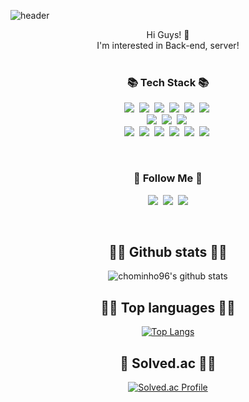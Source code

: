 ![header](https://capsule-render.vercel.app/api?type=slice&color=gradient&height=160&section=header&text=Hi!%20I'm%20MinHo!&fontAlign=50&fontAlignY=70&fontSize=90&fontColor=000000)

<div align="center">Hi Guys! 🙂 </div>
<div align="center">I'm interested in Back-end, server!</div>
<br>
<h3 align="center">📚 Tech Stack 📚</h3>
<p align="center">
  <img src="https://img.shields.io/badge/C++-00599C?style=flat-square&logo=C%2B%2B&logoColor=white"/></a>&nbsp 
  <img src="https://img.shields.io/badge/Java-007396?style=flat-square&logo=Java&logoColor=white"/></a>&nbsp
  <img src="https://img.shields.io/badge/Python-3766AB?style=flat-square&logo=Python&logoColor=white"/></a>&nbsp 
  <img src="https://img.shields.io/badge/Spring-6DB33F?style=flat-square&logo=Spring&logoColor=white"/></a>&nbsp
  <img src="https://img.shields.io/badge/Thymeleaf-005F0F?style=flat-square&logo=Thymeleaf&logoColor=white"/></a>&nbsp
  <img src="https://img.shields.io/badge/JSP-d96913?style=flat-square&logo=Java&logoColor=white"/></a>&nbsp
  <br>
  <img src="https://img.shields.io/badge/HTML5-E34F26?style=flat-square&logo=HTML5&logoColor=white"/></a>&nbsp 
  <img src="https://img.shields.io/badge/CSS-1572B6?style=flat-square&logo=CSS3&logoColor=white"/></a>&nbsp
  <img src="https://img.shields.io/badge/Javascript-ffb13b?style=flat-square&logo=javascript&logoColor=white"/></a>&nbsp
  <br>
  <img src="https://img.shields.io/badge/JPA-6DB33F?style=flat-square&logo=SpringBoot&logoColor=white"/></a>&nbsp 
  <img src="https://img.shields.io/badge/JDBC-d96913?style=flat-square&logo=Java&logoColor=white"/></a>&nbsp
  <img src="https://img.shields.io/badge/Oracle-F80000?style=flat-square&logo=Oracle&logoColor=white"/></a>&nbsp 
  <img src="https://img.shields.io/badge/Mysql-E6B91E?style=flat-square&logo=MySql&logoColor=white"/></a>&nbsp 
  <img src="https://img.shields.io/badge/mongoDB-47A248?style=flat-square&logo=MongoDB&logoColor=white"/></a>&nbsp 
  <img src="https://img.shields.io/badge/Redis-DC382D?style=flat-square&logo=Redis&logoColor=white"/></a>&nbsp 
</p>

<br>

<h3 align="center">🌈 Follow Me 🌈</h3>
<p align="center">
  <a href="https://chominho96.github.io"><img src="https://img.shields.io/badge/Tech%20Blog-181717?style=flat-square&logo=Github&logoColor=white&link=https://chominho96.github.io"/></a>&nbsp
  <a href="https://chominho96.notion.site/e4e17531b62b46dab31082421c6d70b7"><img src="https://img.shields.io/badge/About%20Me-00A98F?style=flat-square&logo=About.me&logoColor=white"/></a>&nbsp
  <a href="mailto:chominho96@g.skku.edu"><img src="https://img.shields.io/badge/Gmail-d14836?style=flat-square&logo=Gmail&logoColor=white&link=chominho96@g.skku.edu"/></a>
</p>

<br>

<h2 align="center">🏃‍♂️ Github stats 🏃‍♂️ </h2>
<div align="center">

![chominho96's github stats](https://github-readme-stats-3f00jjc7a-min-ho-chos-projects.vercel.app/api?username=chominho96&show_icons=true&count_private=true)

</div>

<h2 align="center">🏃‍♂️ Top languages 🏃‍♂️ </h2>
<div align="center">

[![Top Langs](https://github-readme-stats.vercel.app/api/top-langs/?username=chominho96&layout=compact)](https://github.com/chominho96)
  
</div>

<h2 align="center">🏃 Solved.ac 🏃‍♂️ </h2>
<div align="center">


[![Solved.ac Profile](https://mazassumnida.wtf/api/v2/generate_badge?boj=chominho96)](https://solved.ac/chominho96/)

</div>

